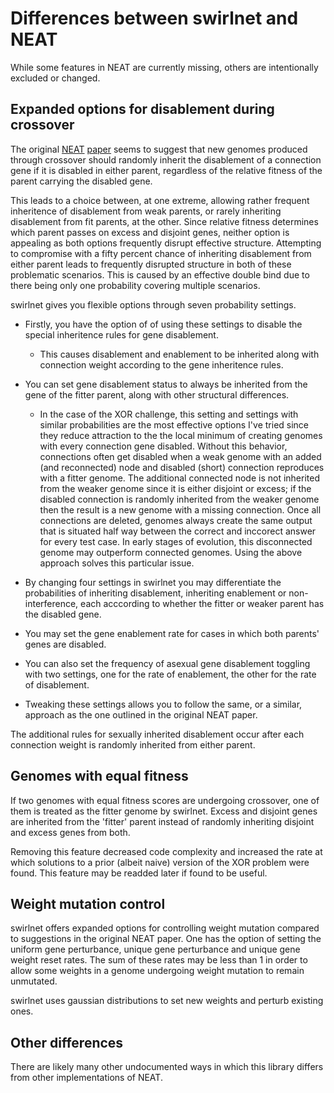 # Differences between swirlnet and NEAT

While some features in NEAT are currently missing, others are intentionally
excluded or changed.

## Expanded options for disablement during crossover

The original [NEAT](http://www.cs.ucf.edu/~kstanley/neat.html)
[paper](http://nn.cs.utexas.edu/downloads/papers/stanley.ec02.pdf) seems to
suggest that new genomes produced through crossover should randomly inherit the
disablement of a connection gene if it is disabled in either parent, regardless
of the relative fitness of the parent carrying the disabled gene.

This leads to a choice between, at one extreme, allowing rather frequent
inheritence of disablement from weak parents, or rarely inheriting disablement
from fit parents, at the other.
Since relative fitness determines which parent passes on excess and disjoint
genes, neither option is appealing as both options frequently disrupt
effective structure.
Attempting to compromise with a fifty percent chance of inheriting
disablement from either parent leads to frequently disrupted structure in both
of these problematic scenarios.
This is caused by an effective double bind due to there being only one
probability covering multiple scenarios.

swirlnet gives you flexible options through seven probability settings.

* Firstly, you have the option of of using these settings to disable the
  special inheritence rules for gene disablement.

    * This causes disablement and enablement to be inherited along with
      connection weight according to the gene inheritence rules.

* You can set gene disablement status to always be inherited from the gene of
  the fitter parent, along with other structural differences.

    * In the case of the XOR challenge, this setting and settings with similar
      probabilities are the most effective options I've tried since they reduce
attraction to the the local minimum of creating genomes with every connection
gene disabled.
Without this behavior, connections often get disabled when a weak genome with
an added (and reconnected) node and disabled (short) connection reproduces with
a fitter genome.
The additional connected node is not inherited from the weaker genome since it
is either disjoint or excess; if the disabled connection is randomly inherited
from the weaker genome then the result is a new genome with a missing
connection.
Once all connections are deleted, genomes always create the same output that
is situated half way between the correct and inccorect answer for every test case.
In early stages of evolution, this disconnected genome may outperform connected
genomes.
Using the above approach solves this particular issue.

* By changing four settings in swirlnet you may differentiate the probabilities
  of inheriting disablement, inheriting enablement or non-interference, each
acccording to whether the fitter or weaker parent has the disabled gene.

* You may set the gene enablement rate for cases in which both parents' genes
  are disabled.

* You can also set the frequency of asexual gene disablement toggling with two
  settings, one for the rate of enablement, the other for the rate of
disablement.

* Tweaking these settings allows you to follow the same, or a similar, approach
  as the one outlined in the original NEAT paper.

The additional rules for sexually inherited disablement occur after each
connection weight is randomly inherited from either parent.

## Genomes with equal fitness

If two genomes with equal fitness scores are undergoing crossover, one of them
is treated as the fitter genome by swirlnet.
Excess and disjoint genes are inherited from the 'fitter' parent instead of
randomly inheriting disjoint and excess genes from both.

Removing this feature decreased code complexity and increased the rate at which
solutions to a prior (albeit naive) version of the XOR problem were found. This
feature may be readded later if found to be useful.

## Weight mutation control

swirlnet offers expanded options for controlling weight mutation compared to
suggestions in the original NEAT paper.
One has the option of setting the uniform gene perturbance, unique gene
perturbance and unique gene weight reset rates.
The sum of these rates may be less than 1 in order to allow some weights in a
genome undergoing weight mutation to remain unmutated.

swirlnet uses gaussian distributions to set new weights and perturb existing
ones.

## Other differences

There are likely many other undocumented ways in which this library differs
from other implementations of NEAT.

